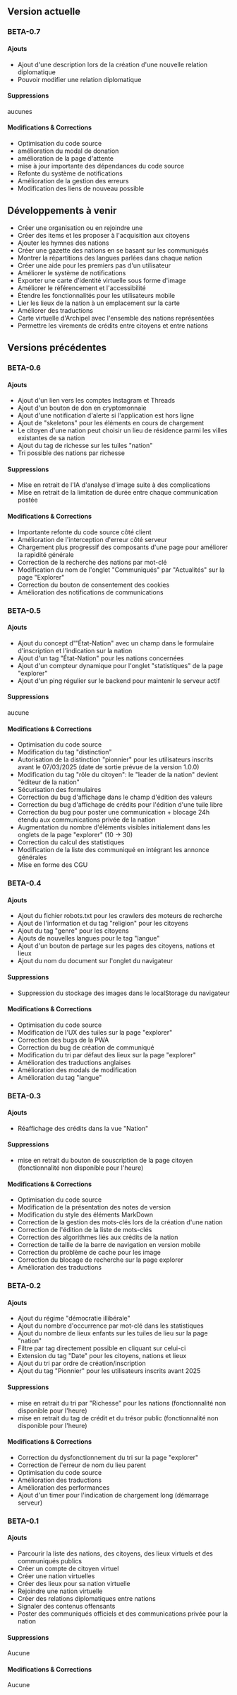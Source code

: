 ## Version actuelle

### BETA-0.7

#### Ajouts

- Ajout d'une description lors de la création d'une nouvelle relation diplomatique
- Pouvoir modifier une relation diplomatique

#### Suppressions

aucunes

#### Modifications & Corrections

- Optimisation du code source
- amélioration du modal de donation
- amélioration de la page d'attente
- mise à jour importante des dépendances du code source
- Refonte du système de notifications
- Amélioration de la gestion des erreurs
- Modification des liens de nouveau possible

## Développements à venir

- Créer une organisation ou en rejoindre une
- Créer des items et les proposer à l'acquisition aux citoyens
- Ajouter les hymnes des nations
- Créer une gazette des nations en se basant sur les communiqués
- Montrer la répartitions des langues parlées dans chaque nation
- Créer une aide pour les premiers pas d'un utilisateur
- Améliorer le système de notifications
- Exporter une carte d'identité virtuelle sous forme d'image
- Améliorer le référencement et l'accessibilité
- Étendre les fonctionnalités pour les utilisateurs mobile
- Lier les lieux de la nation à un emplacement sur la carte
- Améliorer des traductions
- Carte virtuelle d'Archipel avec l'ensemble des nations représentées
- Permettre les virements de crédits entre citoyens et entre nations

## Versions précédentes

### BETA-0.6

#### Ajouts

- Ajout d'un lien vers les comptes Instagram et Threads
- Ajout d'un bouton de don en cryptomonnaie
- Ajout d'une notification d'alerte si l'application est hors ligne
- Ajout de "skeletons" pour les éléments en cours de chargement
- Le citoyen d'une nation peut choisir un lieu de résidence parmi les villes existantes de sa nation
- Ajout du tag de richesse sur les tuiles "nation"
- Tri possible des nations par richesse

#### Suppressions

- Mise en retrait de l'IA d'analyse d'image suite à des complications
- Mise en retrait de la limitation de durée entre chaque communication postée

#### Modifications & Corrections

- Importante refonte du code source côté client
- Amélioration de l'interception d'erreur côté serveur
- Chargement plus progressif des composants d'une page pour améliorer la rapidité générale
- Correction de la recherche des nations par mot-clé
- Modification du nom de l'onglet "Communiqués" par "Actualités" sur la page "Explorer"
- Correction du bouton de consentement des cookies
- Amélioration des notifications de communications

### BETA-0.5

#### Ajouts

- Ajout du concept d'"État-Nation" avec un champ dans le formulaire d'inscription et l'indication sur la nation
- Ajout d'un tag "État-Nation" pour les nations concernées
- Ajout d'un compteur dynamique pour l'onglet "statistiques" de la page "explorer"
- Ajout d'un ping régulier sur le backend pour maintenir le serveur actif

#### Suppressions

aucune

#### Modifications & Corrections

- Optimisation du code source
- Modification du tag "distinction"
- Autorisation de la distinction "pionnier" pour les utilisateurs inscrits avant le 07/03/2025 (date de sortie prévue de la version 1.0.0)
- Modification du tag "rôle du citoyen": le "leader de la nation" devient "éditeur de la nation"
- Sécurisation des formulaires
- Correction du bug d'affichage dans le champ d'édition des valeurs
- Correction du bug d'affichage de crédits pour l'édition d'une tuile libre
- Correction du bug pour poster une communication + blocage 24h étendu aux communications privée de la nation
- Augmentation du nombre d'éléments visibles initialement dans les onglets de la page "explorer" (10 -> 30)
- Correction du calcul des statistiques
- Modification de la liste des communiqué en intégrant les annonce générales
- Mise en forme des CGU

### BETA-0.4

#### Ajouts

- Ajout du fichier robots.txt pour les crawlers des moteurs de recherche
- Ajout de l'information et du tag "religion" pour les citoyens
- Ajout du tag "genre" pour les citoyens
- Ajouts de nouvelles langues pour le tag "langue"
- Ajout d'un bouton de partage sur les pages des citoyens, nations et lieux
- Ajout du nom du document sur l'onglet du navigateur

#### Suppressions

- Suppression du stockage des images dans le localStorage du navigateur

#### Modifications & Corrections

- Optimisation du code source
- Modification de l'UX des tuiles sur la page "explorer"
- Correction des bugs de la PWA
- Correction du bug de création de communiqué
- Modification du tri par défaut des lieux sur la page "explorer"
- Amélioration des traductions anglaises
- Amélioration des modals de modification
- Amélioration du tag "langue"

### BETA-0.3

#### Ajouts

- Réaffichage des crédits dans la vue "Nation"

#### Suppressions

- mise en retrait du bouton de souscription de la page citoyen (fonctionnalité non disponible pour l'heure)

#### Modifications & Corrections

- Optimisation du code source
- Modification de la présentation des notes de version
- Modification du style des éléments MarkDown
- Correction de la gestion des mots-clés lors de la création d'une nation
- Correction de l'édition de la liste de mots-clés
- Correction des algorithmes liés aux crédits de la nation
- Correction de taille de la barre de navigation en version mobile
- Correction du problème de cache pour les image
- Correction du blocage de recherche sur la page explorer
- Amélioration des traductions

### BETA-0.2

#### Ajouts

- Ajout du régime "démocratie illibérale"
- Ajout du nombre d'occurrence par mot-clé dans les statistiques
- Ajout du nombre de lieux enfants sur les tuiles de lieu sur la page "nation"
- Filtre par tag directement possible en cliquant sur celui-ci
- Extension du tag "Date" pour les citoyens, nations et lieux
- Ajout du tri par ordre de création/inscription
- Ajout du tag "Pionnier" pour les utilisateurs inscrits avant 2025

#### Suppressions

- mise en retrait du tri par "Richesse" pour les nations (fonctionnalité non disponible pour l'heure)
- mise en retrait du tag de crédit et du trésor public (fonctionnalité non disponible pour l'heure)

#### Modifications & Corrections

- Correction du dysfonctionnement du tri sur la page "explorer"
- Correction de l'erreur de nom du lieu parent
- Optimisation du code source
- Amélioration des traductions
- Amélioration des performances
- Ajout d'un timer pour l'indication de chargement long (démarrage serveur)

### BETA-0.1

#### Ajouts

- Parcourir la liste des nations, des citoyens, des lieux virtuels et des communiqués publics
- Créer un compte de citoyen virtuel
- Créer une nation virtuelles
- Créer des lieux pour sa nation virtuelle
- Rejoindre une nation virtuelle
- Créer des relations diplomatiques entre nations
- Signaler des contenus offensants
- Poster des communiqués officiels et des communications privée pour la nation

#### Suppressions

Aucune

#### Modifications & Corrections

Aucune
